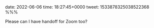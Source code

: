 date: 2022-06-06
time: 18:27:45+0000
tweet: 1533878325038522368
%%%

Please can I have handoff for Zoom too?
